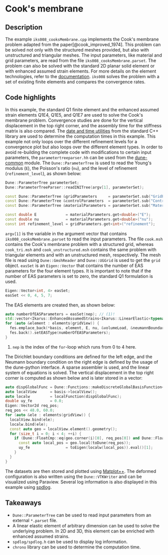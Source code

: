 <!--
SPDX-FileCopyrightText: 2022 The Ikarus Developers mueller@ibb.uni-stuttgart.de
SPDX-License-Identifier: CC-BY-SA-4.0
-->

# Cook's membrane

## Description

The example `iks008_cooksMembrane.cpp` implements the Cook's membrane problem adapted from the paper[@cook_improved_1974]. 
This problem can be solved not only with the structured meshes provided, but also with unstructured and triangular meshes. 
The input parameters, like material and grid
parameters, are read from the file `iks008_cooksMembrane.parset`. The problem can also be solved with the standard 2D planar solid element 
or with enhanced assumed strain elements. For more details on the element technologies, refer to the
[documentation](../01_framework/finiteElements.md). `iks008` solves the problem with a set of existing finite elements and compares the
convergence rates.

## Code highlights

In this example, the standard Q1 finite element and the enhanced assumed strain elements Q1E4, Q1E5, and Q1E7 are used to solve the Cook's membrane problem.
Convergence studies are done for the vertical displacement in the top right corner, and the assembly time for the stiffness matrix is also compared.
The [date and time utilities](https://en.cppreference.com/w/cpp/chrono) from the standard C++ library are used to determine the computation times in this example.
This example not only loops over the different refinement levels for a convergence plot but also loops over the different element types. 
In order to avoid re-building the complete code with modifications to certain input parameters, the `parametertreeparser.hh` can be used from the [dune-common](https://www.dune-project.org/modules/dune-common/) module.
The `Dune::ParameterTree` is used to read the Young's modulus (`E`), the Poisson's ratio (`nu`), and the level of refinement (`refinement_level`), as shown below:
```cpp
Dune::ParameterTree parameterSet;
Dune::ParameterTreeParser::readINITree(argv[1], parameterSet);

const Dune::ParameterTree &gridParameters     = parameterSet.sub("GridParameters");
const Dune::ParameterTree &controlParameters  = parameterSet.sub("ControlParameters");
const Dune::ParameterTree &materialParameters = parameterSet.sub("MaterialParameters");

const double E             = materialParameters.get<double>("E");
const double nu            = materialParameters.get<double>("nu");
const int refinement_level = gridParameters.get<int>("refinement");
```
`argv[1]` is the variable in the argument vector that contains `iks008_cooksMembrane.parset` to read the input parameters. 
The file `cook.msh` contains the Cook's membrane problem with a structured grid, whereas `cook_tri.msh` and `cook_unstructured.msh` 
contains the same problem with triangular elements and with an unstructured mesh, respectively. The mesh file is read using 
`Dune::GmshReader` and `Dune::UGGrid` is used to get the `grid` object.
`easSet` is an `Eigen::Vector` that contains the number of EAS parameters for the four element types. 
It is important to note that if the number of EAS parameters is set to zero, the standard Q1 formulation is used. 
```cpp
Eigen::Vector<int, 4> easSet;
easSet << 0, 4, 5, 7;
```
The EAS elements are created then, as shown below:
```cpp
auto numberOfEASParameters = easSet(nep); // (1)!
std::vector<Ikarus::EnhancedAssumedStrains<Ikarus::LinearElastic<typename decltype(basis)::element_type>>> fes;
for (auto &element : elements(gridView)) {
  fes.emplace_back(*basis, element, E, nu, &volumeLoad, &neumannBoundary, &neumannBoundaryLoad);
  fes.back().setEASType(numberOfEASParameters);
}
```

1. `nep` is the index of the `for`-loop which runs from 0 to 4 here.

The Dirichlet boundary conditions are defined for the left edge, and the Neumann boundary condition on the right edge is defined by the usage of the dune-python interface.
A sparse assembler is used, and the linear system of equations is solved. The vertical displacement in the top right corner is computed as shown below and is later stored in a vector: 
```cpp
auto dispGlobalFunc = Dune::Functions::makeDiscreteGlobalBasisFunction<Dune::FieldVector<double, 2>>(*basis, D_Glob);
auto localView      = basis->localView();
auto localw         = localFunction(dispGlobalFunc);
double uy_fe        = 0.0;
Eigen::Vector2d req_pos;
req_pos << 48.0, 60.0;
for (auto &ele : elements(gridView)) {
  localView.bind(ele);
  localw.bind(ele);
  const auto geo = localView.element().geometry();
  for (size_t i = 0; i < 4; ++i) {
    if (Dune::FloatCmp::eq(geo.corner(i)[0], req_pos[0]) and Dune::FloatCmp::eq(geo.corner(i)[1], req_pos[1])) {
      const auto local_pos = geo.local(toDune(req_pos));
      uy_fe                = toEigen(localw(local_pos)).eval()[1];
    }
  }
}
```
The datasets are then stored and plotted using [Matplot++](https://github.com/alandefreitas/matplotplusplus). The deformed configuration is also written using the `Dune::VTKWriter` and can be visualized using Paraview.
Several log information is also displayed in this example using [spdlog](https://github.com/gabime/spdlog).

## Takeaways

- `Dune::ParameterTree` can be used to read input parameters from an external `*.parset` file.
- A linear elastic element of arbitrary dimension can be used to solve the underlying problem. In 2D and 3D, this element can be enriched with enhanced assumed strains.
- `spdlog/spdlog.h` can be used to display log information.
- `chrono` library can be used to determine the computation time.
